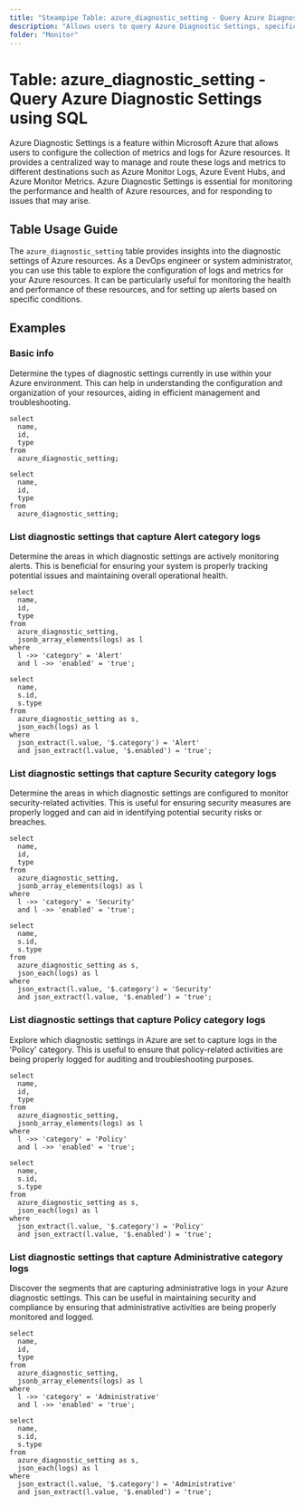 ```yaml
---
title: "Steampipe Table: azure_diagnostic_setting - Query Azure Diagnostic Settings using SQL"
description: "Allows users to query Azure Diagnostic Settings, specifically the configuration of logs and metrics for Azure resources."
folder: "Monitor"
---
```


# Table: azure_diagnostic_setting - Query Azure Diagnostic Settings using SQL

Azure Diagnostic Settings is a feature within Microsoft Azure that allows users to configure the collection of metrics and logs for Azure resources. It provides a centralized way to manage and route these logs and metrics to different destinations such as Azure Monitor Logs, Azure Event Hubs, and Azure Monitor Metrics. Azure Diagnostic Settings is essential for monitoring the performance and health of Azure resources, and for responding to issues that may arise.

## Table Usage Guide

The `azure_diagnostic_setting` table provides insights into the diagnostic settings of Azure resources. As a DevOps engineer or system administrator, you can use this table to explore the configuration of logs and metrics for your Azure resources. It can be particularly useful for monitoring the health and performance of these resources, and for setting up alerts based on specific conditions.

## Examples

### Basic info
Determine the types of diagnostic settings currently in use within your Azure environment. This can help in understanding the configuration and organization of your resources, aiding in efficient management and troubleshooting.

```sql+postgres
select
  name,
  id,
  type
from
  azure_diagnostic_setting;
```

```sql+sqlite
select
  name,
  id,
  type
from
  azure_diagnostic_setting;
```

### List diagnostic settings that capture Alert category logs
Determine the areas in which diagnostic settings are actively monitoring alerts. This is beneficial for ensuring your system is properly tracking potential issues and maintaining overall operational health.

```sql+postgres
select
  name,
  id,
  type
from
  azure_diagnostic_setting,
  jsonb_array_elements(logs) as l
where
  l ->> 'category' = 'Alert'
  and l ->> 'enabled' = 'true';
```

```sql+sqlite
select
  name,
  s.id,
  s.type
from
  azure_diagnostic_setting as s,
  json_each(logs) as l
where
  json_extract(l.value, '$.category') = 'Alert'
  and json_extract(l.value, '$.enabled') = 'true';
```

### List diagnostic settings that capture Security category logs
Determine the areas in which diagnostic settings are configured to monitor security-related activities. This is useful for ensuring security measures are properly logged and can aid in identifying potential security risks or breaches.

```sql+postgres
select
  name,
  id,
  type
from
  azure_diagnostic_setting,
  jsonb_array_elements(logs) as l
where
  l ->> 'category' = 'Security'
  and l ->> 'enabled' = 'true';
```

```sql+sqlite
select
  name,
  s.id,
  s.type
from
  azure_diagnostic_setting as s,
  json_each(logs) as l
where
  json_extract(l.value, '$.category') = 'Security'
  and json_extract(l.value, '$.enabled') = 'true';
```

### List diagnostic settings that capture Policy category logs
Explore which diagnostic settings in Azure are set to capture logs in the 'Policy' category. This is useful to ensure that policy-related activities are being properly logged for auditing and troubleshooting purposes.

```sql+postgres
select
  name,
  id,
  type
from
  azure_diagnostic_setting,
  jsonb_array_elements(logs) as l
where
  l ->> 'category' = 'Policy'
  and l ->> 'enabled' = 'true';
```

```sql+sqlite
select
  name,
  s.id,
  s.type
from
  azure_diagnostic_setting as s,
  json_each(logs) as l
where
  json_extract(l.value, '$.category') = 'Policy'
  and json_extract(l.value, '$.enabled') = 'true';
```

### List diagnostic settings that capture Administrative category logs
Discover the segments that are capturing administrative logs in your Azure diagnostic settings. This can be useful in maintaining security and compliance by ensuring that administrative activities are being properly monitored and logged.

```sql+postgres
select
  name,
  id,
  type
from
  azure_diagnostic_setting,
  jsonb_array_elements(logs) as l
where
  l ->> 'category' = 'Administrative'
  and l ->> 'enabled' = 'true';
```

```sql+sqlite
select
  name,
  s.id,
  s.type
from
  azure_diagnostic_setting as s,
  json_each(logs) as l
where
  json_extract(l.value, '$.category') = 'Administrative'
  and json_extract(l.value, '$.enabled') = 'true';
```